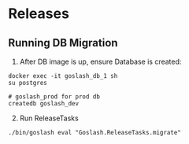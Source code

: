# Releases

## Running DB Migration
1. After DB image is up, ensure Database is created:

```
docker exec -it goslash_db_1 sh
su postgres

# goslash_prod for prod db
createdb goslash_dev
```

2. Run ReleaseTasks

```
./bin/goslash eval "Goslash.ReleaseTasks.migrate"
```
